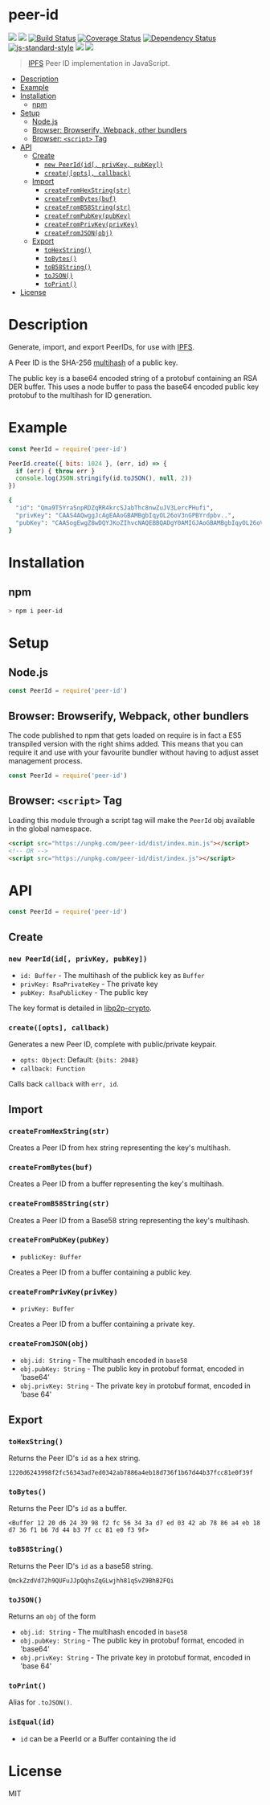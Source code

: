 # peer-id

[![](https://img.shields.io/badge/made%20by-Protocol%20Labs-blue.svg?style=flat-square)](http://ipn.io)
[![](https://img.shields.io/badge/freenode-%23ipfs-blue.svg?style=flat-square)](http://webchat.freenode.net/?channels=%23ipfs)
[![Build Status](https://travis-ci.org/libp2p/js-peer-id.svg?style=flat-square)](https://travis-ci.org/libp2p/js-peer-id)
[![Coverage Status](https://coveralls.io/repos/github/libp2p/js-peer-id/badge.svg?branch=master)](https://coveralls.io/github/libp2p/js-peer-id?branch=master)
[![Dependency Status](https://david-dm.org/libp2p/js-peer-id.svg?style=flat-square)](https://david-dm.org/libp2p/js-peer-id)
[![js-standard-style](https://img.shields.io/badge/code%20style-standard-brightgreen.svg?style=flat-square)](https://github.com/feross/standard)
![](https://img.shields.io/badge/npm-%3E%3D3.0.0-orange.svg?style=flat-square)
![](https://img.shields.io/badge/Node.js-%3E%3D4.0.0-orange.svg?style=flat-square)

> [IPFS](https://github.com/ipfs/ipfs) Peer ID implementation in JavaScript.

- [Description](#description)
- [Example](#example)
- [Installation](#installation)
  - [npm](#npm)
- [Setup](#setup)
  - [Node.js](#nodejs)
  - [Browser: Browserify, Webpack, other bundlers](#browser-browserify-webpack-other-bundlers)
  - [Browser: `<script>` Tag](#browser-script-tag)
- [API](#api)
  - [Create](#create)
    - [`new PeerId(id[, privKey, pubKey])`](#new-peeridid-privkey-pubkey)
    - [`create([opts], callback)`](#createopts-callback)
  - [Import](#import)
    - [`createFromHexString(str)`](#createfromhexstringstr)
    - [`createFromBytes(buf)`](#createfrombytesbuf)
    - [`createFromB58String(str)`](#createfromb58stringstr)
    - [`createFromPubKey(pubKey)`](#createfrompubkeypubkey)
    - [`createFromPrivKey(privKey)`](#createfromprivkeyprivkey)
    - [`createFromJSON(obj)`](#createfromjsonobj)
  - [Export](#export)
    - [`toHexString()`](#tohexstring)
    - [`toBytes()`](#tobytes)
    - [`toB58String()`](#tob58string)
    - [`toJSON()`](#tojson)
    - [`toPrint()`](#toprint)
- [License](#license)

# Description

Generate, import, and export PeerIDs, for use with [IPFS](https://github.com/ipfs/ipfs).

A Peer ID is the SHA-256 [multihash](https://github.com/multiformats/multihash) of a public key.

The public key is a base64 encoded string of a protobuf containing an RSA DER buffer. This uses a node buffer to pass the base64 encoded public key protobuf to the multihash for ID generation.

# Example

```JavaScript
const PeerId = require('peer-id')

PeerId.create({ bits: 1024 }, (err, id) => {
  if (err) { throw err }
  console.log(JSON.stringify(id.toJSON(), null, 2))
})
```
```bash
{
  "id": "Qma9T5YraSnpRDZqRR4krcSJabThc8nwZuJV3LercPHufi",
  "privKey": "CAAS4AQwggJcAgEAAoGBAMBgbIqyOL26oV3nGPBYrdpbv..",
  "pubKey": "CAASogEwgZ8wDQYJKoZIhvcNAQEBBQADgY0AMIGJAoGBAMBgbIqyOL26oV3nGPBYrdpbvzCY..."
}
```

# Installation

## npm

```sh
> npm i peer-id
```

# Setup

## Node.js

```js
const PeerId = require('peer-id')
```

## Browser: Browserify, Webpack, other bundlers

The code published to npm that gets loaded on require is in fact a ES5
transpiled version with the right shims added. This means that you can require
it and use with your favourite bundler without having to adjust asset management
process.

```js
const PeerId = require('peer-id')
```

## Browser: `<script>` Tag

Loading this module through a script tag will make the `PeerId` obj available in
the global namespace.

```html
<script src="https://unpkg.com/peer-id/dist/index.min.js"></script>
<!-- OR -->
<script src="https://unpkg.com/peer-id/dist/index.js"></script>
```

# API

```js
const PeerId = require('peer-id')
```

## Create

### `new PeerId(id[, privKey, pubKey])`

- `id: Buffer` - The multihash of the publick key as `Buffer`
- `privKey: RsaPrivateKey` - The private key
- `pubKey: RsaPublicKey` - The public key

The key format is detailed in [libp2p-crypto](https://github.com/libp2p/js-libp2p-crypto).

### `create([opts], callback)`

Generates a new Peer ID, complete with public/private keypair.

- `opts: Object`: Default: `{bits: 2048}`
- `callback: Function`

Calls back `callback` with `err, id`.

## Import

### `createFromHexString(str)`

Creates a Peer ID from hex string representing the key's multihash.

### `createFromBytes(buf)`

Creates a Peer ID from a buffer representing the key's multihash.

### `createFromB58String(str)`
Creates a Peer ID from a Base58 string representing the key's multihash.

### `createFromPubKey(pubKey)`

- `publicKey: Buffer`

Creates a Peer ID from a buffer containing a public key.

### `createFromPrivKey(privKey)`

- `privKey: Buffer`

Creates a Peer ID from a buffer containing a private key.

### `createFromJSON(obj)`

- `obj.id: String` - The multihash encoded in `base58`
- `obj.pubKey: String` - The public key in protobuf format, encoded in 'base64'
- `obj.privKey: String` - The private key in protobuf format, encoded in 'base 64'

## Export

### `toHexString()`

Returns the Peer ID's `id` as a hex string.

```
1220d6243998f2fc56343ad7ed0342ab7886a4eb18d736f1b67d44b37fcc81e0f39f
```

### `toBytes()`

Returns the Peer ID's `id` as a buffer.

```
<Buffer 12 20 d6 24 39 98 f2 fc 56 34 3a d7 ed 03 42 ab 78 86 a4 eb 18 d7 36 f1 b6 7d 44 b3 7f cc 81 e0 f3 9f>
```

### `toB58String()`

Returns the Peer ID's `id` as a base58 string.

```
QmckZzdVd72h9QUFuJJpQqhsZqGLwjhh81qSvZ9BhB2FQi
```

### `toJSON()`

Returns an `obj` of the form

- `obj.id: String` - The multihash encoded in `base58`
- `obj.pubKey: String` - The public key in protobuf format, encoded in 'base64'
- `obj.privKey: String` - The private key in protobuf format, encoded in 'base 64'


### `toPrint()`

Alias for `.toJSON()`.

### `isEqual(id)`

- `id` can be a PeerId or a Buffer containing the id

# License

MIT

